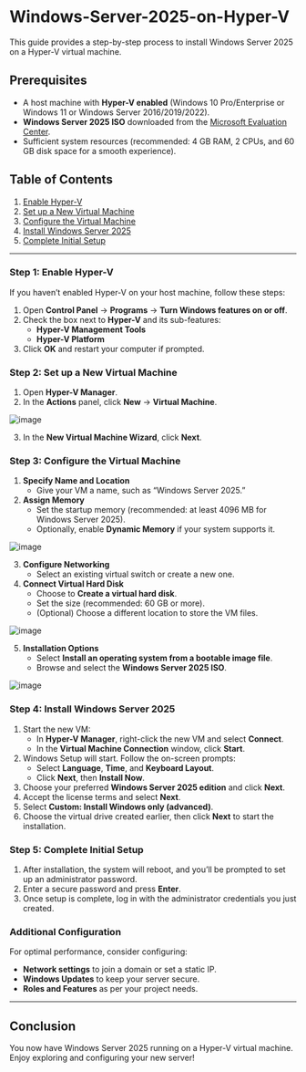 # Windows-Server-2025-on-Hyper-V
This guide provides a step-by-step process to install Windows Server 2025 on a Hyper-V virtual machine.

## Prerequisites

- A host machine with **Hyper-V enabled** (Windows 10 Pro/Enterprise or Windows 11 or Windows Server 2016/2019/2022).
- **Windows Server 2025 ISO** downloaded from the [Microsoft Evaluation Center](https://www.microsoft.com/en-us/evalcenter).
- Sufficient system resources (recommended: 4 GB RAM, 2 CPUs, and 60 GB disk space for a smooth experience).

## Table of Contents

1. [Enable Hyper-V](#enable-hyper-v)
2. [Set up a New Virtual Machine](#set-up-a-new-virtual-machine)
3. [Configure the Virtual Machine](#configure-the-virtual-machine)
4. [Install Windows Server 2025](#install-windows-server-2025)
5. [Complete Initial Setup](#complete-initial-setup)

---

### Step 1: Enable Hyper-V

If you haven’t enabled Hyper-V on your host machine, follow these steps:

1. Open **Control Panel** → **Programs** → **Turn Windows features on or off**.
2. Check the box next to **Hyper-V** and its sub-features:
   - **Hyper-V Management Tools**
   - **Hyper-V Platform**
3. Click **OK** and restart your computer if prompted.

### Step 2: Set up a New Virtual Machine

1. Open **Hyper-V Manager**.
2. In the **Actions** panel, click **New** → **Virtual Machine**.

 ![image](https://github.com/user-attachments/assets/a59f064d-4f9d-4b69-ac9b-64c38fcbe1a1)



3. In the **New Virtual Machine Wizard**, click **Next**.

### Step 3: Configure the Virtual Machine

1. **Specify Name and Location**
   - Give your VM a name, such as “Windows Server 2025.”
2. **Assign Memory**
   - Set the startup memory (recommended: at least 4096 MB for Windows Server 2025).
   - Optionally, enable **Dynamic Memory** if your system supports it.
  
![image](https://github.com/user-attachments/assets/7e0a1388-df2c-4cf7-aab5-3bc8f3ce6c55)

     
3. **Configure Networking**
   - Select an existing virtual switch or create a new one.
4. **Connect Virtual Hard Disk**
   - Choose to **Create a virtual hard disk**.
   - Set the size (recommended: 60 GB or more).
   - (Optional) Choose a different location to store the VM files.


 ![image](https://github.com/user-attachments/assets/55a3c580-2eef-4193-ba47-d34a17ba9c05)


     
5. **Installation Options**
   - Select **Install an operating system from a bootable image file**.
   - Browse and select the **Windows Server 2025 ISO**.


  
 ![image](https://github.com/user-attachments/assets/760ba6a0-fb4d-451f-9b6e-d7b520e91d4e)

     

### Step 4: Install Windows Server 2025

1. Start the new VM:
   - In **Hyper-V Manager**, right-click the new VM and select **Connect**.
   - In the **Virtual Machine Connection** window, click **Start**.
2. Windows Setup will start. Follow the on-screen prompts:
   - Select **Language**, **Time**, and **Keyboard Layout**.
   - Click **Next**, then **Install Now**.
3. Choose your preferred **Windows Server 2025 edition** and click **Next**.
4. Accept the license terms and select **Next**.
5. Select **Custom: Install Windows only (advanced)**.
6. Choose the virtual drive created earlier, then click **Next** to start the installation.

### Step 5: Complete Initial Setup

1. After installation, the system will reboot, and you’ll be prompted to set up an administrator password.
2. Enter a secure password and press **Enter**.
3. Once setup is complete, log in with the administrator credentials you just created.

### Additional Configuration

For optimal performance, consider configuring:

- **Network settings** to join a domain or set a static IP.
- **Windows Updates** to keep your server secure.
- **Roles and Features** as per your project needs.

---

## Conclusion

You now have Windows Server 2025 running on a Hyper-V virtual machine. Enjoy exploring and configuring your new server!
